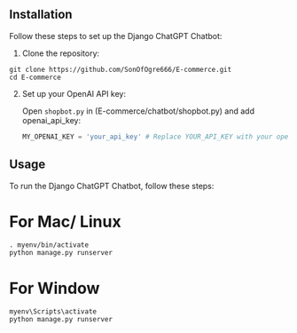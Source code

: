 
## Installation

Follow these steps to set up the Django ChatGPT Chatbot:

1. Clone the repository:
```
git clone https://github.com/SonOfOgre666/E-commerce.git
cd E-commerce
```

2. Set up your OpenAI API key:

   Open `shopbot.py` in (E-commerce/chatbot/shopbot.py) and add openai_api_key:

   ```python
   MY_OPENAI_KEY = 'your_api_key' # Replace YOUR_API_KEY with your openai apikey 
   ```

## Usage

To run the Django ChatGPT Chatbot, follow these steps:

# For Mac/ Linux

```
. myenv/bin/activate
python manage.py runserver
```

# For Window

```
myenv\Scripts\activate
python manage.py runserver
```
